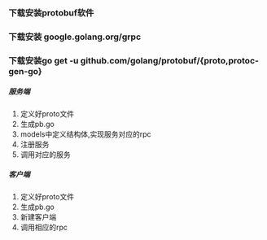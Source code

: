 ### 下载安装protobuf软件
### 下载安装 google.golang.org/grpc
### 下载安装go get -u github.com/golang/protobuf/{proto,protoc-gen-go}
##### 服务端
1. 定义好proto文件  
2. 生成pb.go
3. models中定义结构体,实现服务对应的rpc
4. 注册服务
5. 调用对应的服务
##### 客户端
1. 定义好proto文件  
2. 生成pb.go    
3. 新建客户端  
4. 调用相应的rpc

